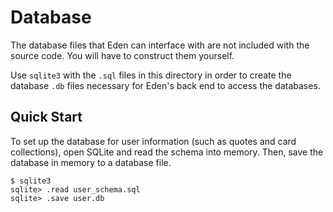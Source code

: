 # Database

The database files that Eden can interface with are not included with the source code. You will have to construct them yourself.

Use `sqlite3` with the `.sql` files in this directory in order to create the database `.db` files necessary for Eden's back end to access the databases.

## Quick Start

To set up the database for user information (such as quotes and card collections), open SQLite and read the schema into memory. Then, save the 
database in memory to a database file.
```
$ sqlite3
sqlite> .read user_schema.sql
sqlite> .save user.db
```
